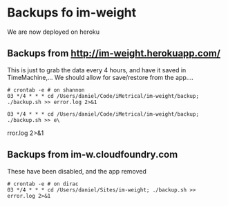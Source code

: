 # Backups fo im-weight
We are now deployed on heroku

## Backups from http://im-weight.herokuapp.com/
This is just to grab the data every 4 hours, and have it saved in TimeMachine,...
We should allow for save/restore from the app....

    # crontab -e # on shannon
    03 */4 * * * cd /Users/daniel/Code/iMetrical/im-weight/backup; ./backup.sh >> error.log 2>&1

	03 */4 * * * cd /Users/daniel/Code/iMetrical/im-weight/backup; ./backup.sh >> e\
rror.log 2>&1

## Backups from im-w.cloudfoundry.com
These have been disabled, and the app removed

    # crontab -e # on dirac
    03 */4 * * * cd /Users/daniel/Sites/im-weight; ./backup.sh >> error.log 2>&1